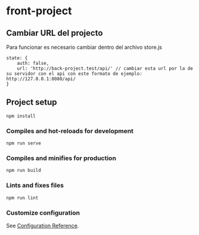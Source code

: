 # front-project

## Cambiar URL del projecto
Para funcionar es necesario cambiar dentro del archivo store.js 

```
state: {
    auth: false,
    url: 'http://back-project.test/api/' // cambiar esta url por la de su servidor con el api con este formato de ejemplo: http://127.0.0.1:8080/api/ 
}
```

## Project setup
```
npm install
```

### Compiles and hot-reloads for development
```
npm run serve
```

### Compiles and minifies for production
```
npm run build
```

### Lints and fixes files
```
npm run lint
```

### Customize configuration
See [Configuration Reference](https://cli.vuejs.org/config/).
